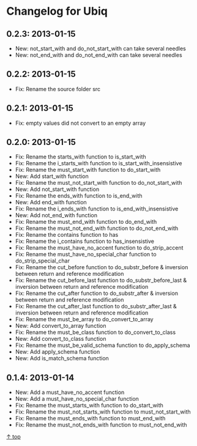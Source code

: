 Changelog for Ubiq
======



0.2.3: 2013-01-15
-------- 

* New: not_start_with and do_not_start_with can take several needles
* New: not_end_with and do_not_end_with can take several needles



0.2.2: 2013-01-15
-------- 

* Fix: Rename the source folder src



0.2.1: 2013-01-15
-------- 

* Fix: empty values did not convert to an empty array



0.2.0: 2013-01-15
-------- 

 * Fix: Rename the starts_with function to is_start_with
 * Fix: Rename the i_starts_with function to is_start_with_insensistive
 * Fix: Rename the must_start_with function to do_start_with
 * New: Add start_with function
 * Fix: Rename the must_not_start_with function to do_not_start_with
 * New: Add not_start_with function
 * Fix: Rename the ends_with function to is_end_with
 * New: Add end_with function
 * Fix: Rename the i_ends_with function to is_end_with_insensistive
 * New: Add not_end_with function
 * Fix: Rename the must_end_with function to do_end_with
 * Fix: Rename the must_not_end_with function to do_not_end_with
 * Fix: Rename the contains function to has
 * Fix: Rename the i_contains function to has_insensistive
 * Fix: Rename the must_have_no_accent function to do_strip_accent
 * Fix: Rename the must_have_no_special_char function to do_strip_special_char
 * Fix: Rename the cut_before function to do_substr_before & inversion between return and reference modification
 * Fix: Rename the cut_before_last function to do_substr_before_last & inversion between return and reference modification
 * Fix: Rename the cut_after function to do_substr_after & inversion between return and reference modification
 * Fix: Rename the cut_after_last function to do_substr_after_last & inversion between return and reference modification
 * Fix: Rename the must_be_array to do_convert_to_array
 * New: Add convert_to_array function
 * Fix: Rename the must_be_class function to do_convert_to_class
 * New: Add convert_to_class function
 * Fix: Rename the must_be_valid_schema function to do_apply_schema
 * New: Add apply_schema function
 * New: Add is_match_schema function



0.1.4: 2013-01-14
-------- 

 * New: Add a must_have_no_accent function
 * New: Add a must_have_no_special_char function
 * Fix: Rename the must_starts_with function to do_start_with
 * Fix: Rename the must_not_starts_with function to must_not_start_with
 * Fix: Rename the must_ends_with function to must_end_with
 * Fix: Rename the must_not_ends_with function to must_not_end_with

[&uarr; top](#readme)